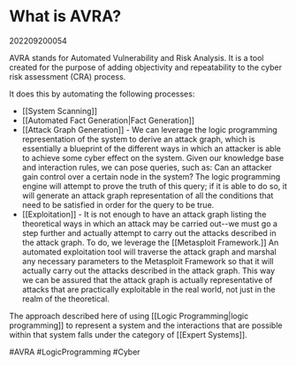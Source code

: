 # What is AVRA?
202209200054

AVRA stands for Automated Vulnerability and Risk Analysis. It is a tool created for the purpose of adding objectivity and repeatability to the cyber risk assessment (CRA) process. 

It does this by automating the following processes:
- [[System Scanning]]
- [[Automated Fact Generation|Fact Generation]]
- [[Attack Graph Generation]] - We can leverage the logic programming representation of the system to derive an attack graph, which is essentially a blueprint of the different ways in which an attacker is able to achieve some cyber effect on the system. Given our knowledge base and interaction rules, we can pose queries, such as: Can an attacker gain control over a certain node in the system? The logic programming engine will attempt to prove the truth of this query; if it is able to do so, it will generate an attack graph representation of all the conditions that need to be satisfied in order for the query to be true.
- [[Exploitation]] - It is not enough to have an attack graph listing the theoretical ways in which an attack may be carried out--we must go a step further and actually attempt to carry out the attacks described in the attack graph. To do, we leverage the [[Metasploit Framework.]] An automated exploitation tool will traverse the attack graph and marshal any necessary parameters to the Metasploit Framework so that it will actually carry out the attacks described in the attack graph. This way we can be assured that the attack graph is actually representative of attacks that are practically exploitable in the real world, not just in the realm of the theoretical.

The approach described here of using [[Logic Programming|logic programming]] to represent a system and the interactions that are possible within that system falls under the category of [[Expert Systems]].

#AVRA 
#LogicProgramming 
#Cyber